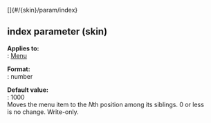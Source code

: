 []{#/{skin}/param/index}    
## index parameter (skin)    
**Applies to:**    
:   [Menu](/ref/%7Bskin%7D/control/menu)    
<!-- -->    
**Format:**    
:   number    
<!-- -->    
**Default value:**    
:   1000    
Moves the menu item to the *N*th position among its siblings. 0 or less    
is no change. Write-only.  